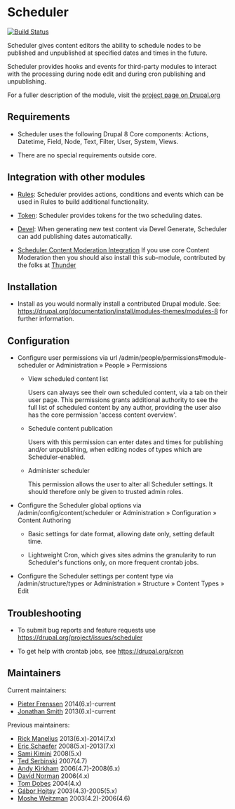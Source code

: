 # Scheduler

[![Build Status](https://travis-ci.org/jonathan1055/scheduler.svg?branch=8.x-1.x)](https://travis-ci.org/jonathan1055/scheduler)

Scheduler gives content editors the ability to schedule nodes to be published
and unpublished at specified dates and times in the future.

Scheduler provides hooks and events for third-party modules to interact with
the processing during node edit and during cron publishing and unpublishing.

For a fuller description of the module, visit the [project page on Drupal.org](https://drupal.org/project/scheduler)

## Requirements

 * Scheduler uses the following Drupal 8 Core components:
     Actions, Datetime, Field, Node, Text, Filter, User, System, Views.

 * There are no special requirements outside core.

## Integration with other modules

 * [Rules](https://www.drupal.org/project/rules):
     Scheduler provides actions, conditions and events which can be used in
     Rules to build additional functionality.

 * [Token](https://www.drupal.org/project/token):
     Scheduler provides tokens for the two scheduling dates.

 * [Devel](https://www.drupal.org/project/devel):
     When generating new test content via Devel Generate, Scheduler can add
     publishing dates automatically.

 * [Scheduler Content Moderation Integration](https://www.drupal.org/project/scheduler_content_moderation_integration)
     If you use core Content Moderation then you should also install this
     sub-module, contributed by the folks at [Thunder](https://www.drupal.org/thunder)

## Installation

 * Install as you would normally install a contributed Drupal module. See:
     https://drupal.org/documentation/install/modules-themes/modules-8
     for further information.

## Configuration

 * Configure user permissions via url /admin/people/permissions#module-scheduler
   or Administration » People » Permissions

   - View scheduled content list

     Users can always see their own scheduled content, via a tab on their user
     page. This permissions grants additional authority to see the full list of
     scheduled content by any author, providing the user also has the core
     permission 'access content overview'.

   - Schedule content publication

     Users with this permission can enter dates and times for publishing and/or
     unpublishing, when editing nodes of types which are Scheduler-enabled.

   - Administer scheduler

     This permission allows the user to alter all Scheduler settings. It should
     therefore only be given to trusted admin roles.

 * Configure the Scheduler global options via /admin/config/content/scheduler
   or Administration » Configuration » Content Authoring

   - Basic settings for date format, allowing date only, setting default time.

   - Lightweight Cron, which gives sites admins the granularity to run
     Scheduler's functions only, on more frequent crontab jobs.

 * Configure the Scheduler settings per content type via /admin/structure/types
     or Administration » Structure » Content Types » Edit

## Troubleshooting

 * To submit bug reports and feature requests use
     https://drupal.org/project/issues/scheduler

 * To get help with crontab jobs, see https://drupal.org/cron

## Maintainers

Current maintainers:
- [Pieter Frenssen](https://www.drupal.org/u/pfrenssen) 2014(6.x)-current
- [Jonathan Smith](https://www.drupal.org/u/jonathan1055) 2013(6.x)-current

Previous maintainers:
- [Rick Manelius](https://www.drupal.org/u/rickmanelius) 2013(6.x)-2014(7.x)
- [Eric Schaefer](https://www.drupal.org/u/eric-schaefer) 2008(5.x)-2013(7.x)
- [Sami Kimini](https://www.drupal.org/u/skiminki) 2008(5.x)
- [Ted Serbinski](https://www.drupal.org/u/m3avrck) 2007(4.7)
- [Andy Kirkham](https://www.drupal.org/u/ajk) 2006(4.7)-2008(6.x)
- [David Norman](https://www.drupal.org/u/deekayen) 2006(4.x)
- [Tom Dobes](https://www.drupal.org/user/4179) 2004(4.x)
- [Gábor Hojtsy](https://www.drupal.org/u/gábor-hojtsy) 2003(4.3)-2005(5.x)
- [Moshe Weitzman](https://www.drupal.org/u/moshe-weitzman) 2003(4.2)-2006(4.6)
